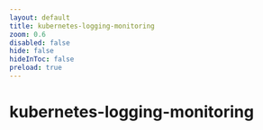 ```yaml
---
layout: default 
title: kubernetes-logging-monitoring  
zoom: 0.6   
disabled: false 
hide: false 
hideInToc: false    
preload: true   
---
```



# kubernetes-logging-monitoring   
